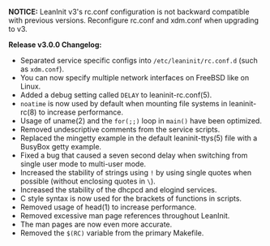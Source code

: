 **NOTICE:** LeanInit v3's rc.conf configuration is not backward compatible with previous versions. Reconfigure rc.conf and xdm.conf when upgrading to v3.

**Release v3.0.0 Changelog:**
* Separated service specific configs into `/etc/leaninit/rc.conf.d` (such as `xdm.conf`).
* You can now specify multiple network interfaces on FreeBSD like on Linux.
* Added a debug setting called `DELAY` to leaninit-rc.conf(5).
* `noatime` is now used by default when mounting file systems in leaninit-rc(8) to increase performance.
* Usage of uname(2) and the `for(;;)` loop in `main()` have been optimized.
* Removed undescriptive comments from the service scripts.
* Replaced the mingetty example in the default leaninit-ttys(5) file with a BusyBox getty example.
* Fixed a bug that caused a seven second delay when switching from single user mode to multi-user mode.
* Increased the stability of strings using `!` by using single quotes when possible (without enclosing quotes in `\`).
* Increased the stability of the dhcpcd and elogind services.
* C style syntax is now used for the brackets of functions in scripts.
* Removed usage of head(1) to increase performance.
* Removed excessive man page references throughout LeanInit.
* The man pages are now even more accurate.
* Removed the `$(RC)` variable from the primary Makefile.
